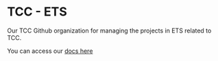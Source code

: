 # TCC - ETS
Our TCC Github organization for managing the projects in ETS related to TCC.

You can access our [docs here](https://docs-tcc-ets.vercel.app/)
